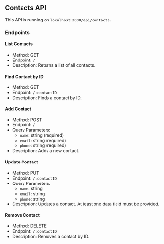 ## Contacts API

This API is running on `localhost:3000/api/contacts`.

### Endpoints

#### List Contacts
- Method: GET
- Endpoint: `/`
- Description: Returns a list of all contacts.

#### Find Contact by ID
- Method: GET
- Endpoint: `/:contactID`
- Description: Finds a contact by ID.

#### Add Contact
- Method: POST
- Endpoint: `/`
- Query Parameters:
  - `name`: string (required)
  - `email`: string (required)
  - `phone`: string (required)
- Description: Adds a new contact.

#### Update Contact
- Method: PUT
- Endpoint: `/:contactID`
- Query Parameters:
  - `name`: string
  - `email`: string
  - `phone`: string
- Description: Updates a contact. At least one data field must be provided.

#### Remove Contact
- Method: DELETE
- Endpoint: `/:contactID`
- Description: Removes a contact by ID.
